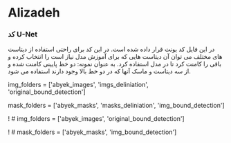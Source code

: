 # Alizadeh

### کد U-Net 
در این فایل کد  یونت قرار داده شده است. در این کد برای راحتی استفاده از دیتاست های مختلف می توان آن دیتاست هایی که برای آموزش مدل نیاز است  را انتخاب کرده و باقی را کامنت کرد تا در مدل استفاده کرد.
به عنوان نمونه: 
دو خط پایینی کامنت شده و از سه دیتاست و ماسک آنها که در دو خط بالا وجود دارند استفاده می شود. 

img_folders = ['abyek_images', 'imgs_deliniation', 'original_bound_detection']

mask_folders = ['abyek_masks', 'masks_deliniation', 'img_bound_detection']

! # img_folders = ['abyek_images', 'original_bound_detection']

! # mask_folders = ['abyek_masks', 'img_bound_detection']

